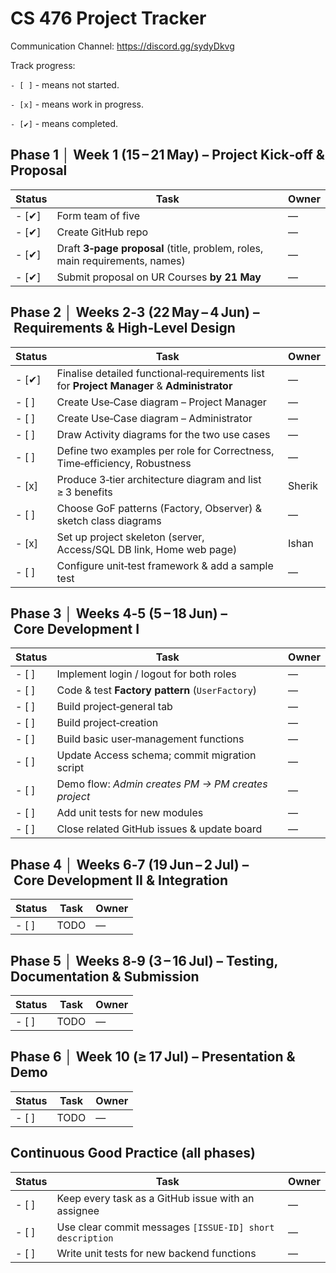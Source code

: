 # CS 476 Project Tracker

Communication Channel: https://discord.gg/sydyDkvg

Track progress:

 `- [ ]` - means not started.
 
 `- [x]`  - means work in progress.
 
 `- [✔]` - means completed.


## Phase 1 │ Week 1 (15 – 21 May) – Project Kick‑off & Proposal
| Status | Task | Owner |
|--------|------|-------|
| - [✔] | Form team of five | — |
| - [✔] | Create GitHub repo | — |
| - [✔] | Draft **3‑page proposal** (title, problem, roles, main requirements, names) | — |
| - [✔] | Submit proposal on UR Courses **by 21 May** | — |

## Phase 2 │ Weeks 2‑3 (22 May – 4 Jun) – Requirements & High‑Level Design
| Status | Task | Owner |
|--------|------|-------|
| - [✔] | Finalise detailed functional‑requirements list for **Project Manager** & **Administrator** | — |
| - [ ] | Create Use‑Case diagram – Project Manager | — |
| - [ ] | Create Use‑Case diagram – Administrator | — |
| - [ ] | Draw Activity diagrams for the two use cases | — |
| - [ ] | Define two  examples per role for Correctness, Time‑efficiency, Robustness | — |
| - [x] | Produce 3‑tier architecture diagram and list ≥ 3 benefits | Sherik |
| - [ ] | Choose GoF patterns (Factory, Observer) & sketch class diagrams | — |
| - [x] | Set up project skeleton (server, Access/SQL DB link, Home web page) | Ishan |
| - [ ] | Configure unit‑test framework & add a sample test | — |

## Phase 3 │ Weeks 4‑5 (5 – 18 Jun) – Core Development I
| Status | Task | Owner |
|--------|------|-------|
| - [ ] | Implement login / logout for both roles | — |
| - [ ] | Code & test **Factory pattern** (`UserFactory`) | — |
| - [ ] | Build project‑general tab | — |
| - [ ] | Build project‑creation | — |
| - [ ] | Build basic user‑management functions | — |
| - [ ] | Update Access schema; commit migration script | — |
| - [ ] | Demo flow: *Admin creates PM → PM creates project* | — |
| - [ ] | Add unit tests for new modules | — |
| - [ ] | Close related GitHub issues & update board | — |

## Phase 4 │ Weeks 6‑7 (19 Jun – 2 Jul) – Core Development II & Integration
| Status | Task | Owner |
|--------|------|-------|
| - [ ] | TODO | — |

## Phase 5 │ Weeks 8‑9 (3 – 16 Jul) – Testing, Documentation & Submission
| Status | Task | Owner |
|--------|------|-------|
| - [ ] | TODO | — |

## Phase 6 │ Week 10 (≥ 17 Jul) – Presentation & Demo
| Status | Task | Owner |
|--------|------|-------|
| - [ ] | TODO | — ||

## Continuous Good Practice (all phases)
| Status | Task | Owner |
|--------|------|-------|
| - [ ] | Keep every task as a GitHub issue with an assignee | — |
| - [ ] | Use clear commit messages `[ISSUE-ID] short description` | — |
| - [ ] | Write unit tests for new backend functions | — |

